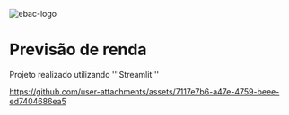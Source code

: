 ![ebac-logo](https://github.com/user-attachments/assets/a6cbf79e-d083-4fce-8022-432ba3d01f51)

# Previsão de renda

Projeto realizado utilizando '''Streamlit'''





https://github.com/user-attachments/assets/7117e7b6-a47e-4759-beee-ed7404686ea5






